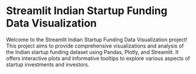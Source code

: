 # Streamlit Indian Startup Funding Data Visualization
Welcome to the Streamlit Indian Startup Funding Data Visualization project! This project aims to provide comprehensive visualizations and analysis of the Indian startup funding dataset using Pandas, Plotly, and Streamlit. It offers interactive plots and informative tooltips to explore various aspects of startup investments and investors.


